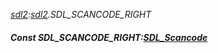 _[sdl2](../../modules/sdl2/sdl2-module.md):[sdl2](../../modules/sdl2/sdl2-module.md).SDL\_SCANCODE\_RIGHT_
##### Const SDL\_SCANCODE\_RIGHT:[SDL_Scancode](../../modules/sdl2/sdl2-sdl_scancode.md)
